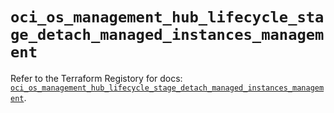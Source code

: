 # `oci_os_management_hub_lifecycle_stage_detach_managed_instances_management`

Refer to the Terraform Registory for docs: [`oci_os_management_hub_lifecycle_stage_detach_managed_instances_management`](https://registry.terraform.io/providers/oracle/oci/6.18.0/docs/resources/os_management_hub_lifecycle_stage_detach_managed_instances_management).
